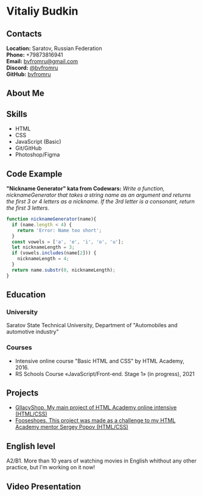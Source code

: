 # Vitaliy Budkin

## Contacts

**Location:** Saratov, Russian Federation\
**Phone:** +79873816941\
**Email:** [bvfromru@gmail.com](mailto:bvfromru@gmail.com)\
**Discord:** [@bvfromru](https://discord.com/users/871748461018619955)\
**GitHub:** [bvfromru](https://github.com/bvfromru)

## About Me


## Skills
- HTML
- CSS
- JavaScript (Basic)
- Git/GitHub
- Photoshop/Figma

## Code Example
**"Nickname Generator" kata from Codewars:** *Write a function, nicknameGenerator that takes a string name as an argument and returns the first 3 or 4 letters as a nickname. If the 3rd letter is a consonant, return the first 3 letters.*

```javascript
function nicknameGenerator(name){
  if (name.length < 4) {
    return 'Error: Name too short';
  }
  const vowels = ['a', 'e', 'i', 'o', 'u'];
  let nicknameLength = 3;
  if (vowels.includes(name[2])) {
    nicknameLength = 4;
  }
  return name.substr(0, nicknameLength);
}
```

## Education
### University
Saratov State Technical University, Department of "Automobiles and automotive industry"
### Courses
- Intensive online course "Basic HTML and CSS" by HTML Academy, 2016.
- RS Schools Course «JavaScript/Front-end. Stage 1» (in progress), 2021

## Projects
- [GllacyShop. My main project of HTML Academy online intensive (HTML/CSS)](http://bvfromru.github.io/114786-gllacy/)
- [Fooseshoes. This project was made as a challenge to my HTML Academy mentor Sergey Popov (HTML/CSS)](https://bvfromru.github.io/secretshoes/)

## English level
A2/B1. More than 10 years of watching movies in English whithout any other practice, but I'm working on it now!

## Video Presentation